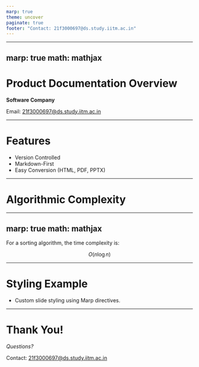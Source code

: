 ```yaml
---
marp: true
theme: uncover
paginate: true
footer: "Contact: 21f3000697@ds.study.iitm.ac.in"
---
```


---
marp: true
math: mathjax
---


<!-- _class: title -->

# Product Documentation Overview

**Software Company**

Email: 21f3000697@ds.study.iitm.ac.in

---

<!-- _backgroundImage: url('https://images.unsplash.com/photo-1506744038136-46273834b3fb?auto=format&fit=crop&w=800&q=80') -->

# Features

- Version Controlled
- Markdown-First
- Easy Conversion (HTML, PDF, PPTX)

---

# Algorithmic Complexity
---
marp: true
math: mathjax
---


For a sorting algorithm, the time complexity is:

$$
O(n \log n)
$$

---

# Styling Example

<!-- _style: "font-size: 28px; background: #e4f2fb; color: #1a232d;" -->

- Custom slide styling using Marp directives.

---

# Thank You!

_Questions?_

Contact: 21f3000697@ds.study.iitm.ac.in
